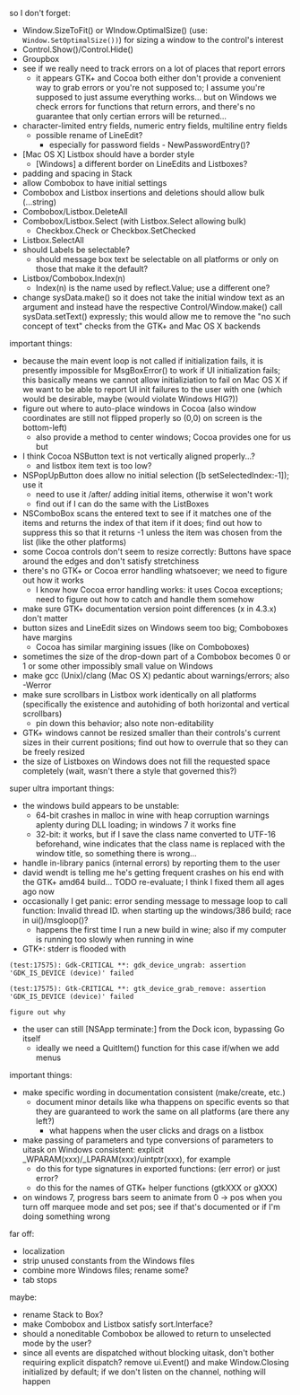 so I don't forget:
- Window.SizeToFit() or WIndow.OptimalSize() (use: `Window.SetOptimalSize())`) for sizing a window to the control's interest
- Control.Show()/Control.Hide()
- Groupbox
- see if we really need to track errors on a lot of places that report errors
	- it appears GTK+ and Cocoa both either don't provide a convenient way to grab errors or you're not supposed to; I assume you're supposed to just assume everything works... but on Windows we check errors for functions that return errors, and there's no guarantee that only certian errors will be returned...
- character-limited entry fields, numeric entry fields, multiline entry fields
	- possible rename of LineEdit?
		- especially for password fields - NewPasswordEntry()?
- [Mac OS X] Listbox should have a border style
	- [Windows] a different border on LineEdits and Listboxes?
- padding and spacing in Stack
- allow Combobox to have initial settings
- Combobox and Listbox insertions and deletions should allow bulk (...string)
- Combobox/Listbox.DeleteAll
- Combobox/Listbox.Select (with Listbox.Select allowing bulk)
	- Checkbox.Check or Checkbox.SetChecked
- Listbox.SelectAll
- should Labels be selectable?
	- should message box text be selectable on all platforms or only on those that make it the default?
- Listbox/Combobox.Index(n)
	- Index(n) is the name used by reflect.Value; use a different one?
- change sysData.make() so it does not take the initial window text as an argument and instead have the respective Control/Window.make() call sysData.setText() expressly; this would allow me to remove the "no such concept of text" checks from the GTK+ and Mac OS X backends

important things:
- because the main event loop is not called if initialization fails, it is presently impossible for MsgBoxError() to work if UI initialization fails; this basically means we cannot allow initializiation to fail on Mac OS X if we want to be able to report UI init failures to the user with one (which would be desirable, maybe (would violate Windows HIG?))
- figure out where to auto-place windows in Cocoa (also window coordinates are still not flipped properly so (0,0) on screen is the bottom-left)
	- also provide a method to center windows; Cocoa provides one for us but
- I think Cocoa NSButton text is not vertically aligned properly...?
	- and listbox item text is too low?
- NSPopUpButton does allow no initial selection ([b setSelectedIndex:-1]); use it
	- need to use it /after/ adding initial items, otherwise it won't work
	- find out if I can do the same with the ListBoxes
- NSComboBox scans the entered text to see if it matches one of the items and returns the index of that item if it does; find out how to suppress this so that it returns -1 unless the item was chosen from the list (like the other platforms)
- some Cocoa controls don't seem to resize correctly: Buttons have space around the edges and don't satisfy stretchiness
- there's no GTK+ or Cocoa error handling whatsoever; we need to figure out how it works
	- I know how Cocoa error handling works: it uses Cocoa exceptions; need to figure out how to catch and handle them somehow
- make sure GTK+ documentation version point differences (x in 4.3.x) don't matter
- button sizes and LineEdit sizes on Windows seem too big; Comboboxes have margins
	- Cocoa has similar margining issues (like on Comboboxes)
- sometimes the size of the drop-down part of a Combobox becomes 0 or 1 or some other impossibly small value on Windows
- make gcc (Unix)/clang (Mac OS X) pedantic about warnings/errors; also -Werror
- make sure scrollbars in Listbox work identically on all platforms (specifically the existence and autohiding of both horizontal and vertical scrollbars)
	- pin down this behavior; also note non-editability
- GTK+ windows cannot be resized smaller than their controls's current sizes in their current positions; find out how to overrule that so they can be freely resized
- the size of Listboxes on Windows does not fill the requested space completely (wait, wasn't there a style that governed this?)

super ultra important things:
- the windows build appears to be unstable:
	- 64-bit crashes in malloc in wine with heap corruption warnings aplenty during DLL loading; in windows 7 it works fine
	- 32-bit: it works, but if I save the class name converted to UTF-16 beforehand, wine indicates that the class name is replaced with the window title, so something there is wrong...
- handle in-library panics (internal errors) by reporting them to the user
- david wendt is telling me he's getting frequent crashes on his end with the GTK+ amd64 build...
	TODO re-evaluate; I think I fixed them all ages ago now
- occasionally I get
		panic: error sending message to message loop to call function: Invalid thread ID.
	when starting up the windows/386 build; race in ui()/msgloop()?
	- happens the first time I run a new build in wine; also if my computer is running too slowly when running in wine
- GTK+: stderr is flooded with
```
(test:17575): Gdk-CRITICAL **: gdk_device_ungrab: assertion 'GDK_IS_DEVICE (device)' failed

(test:17575): Gtk-CRITICAL **: gtk_device_grab_remove: assertion 'GDK_IS_DEVICE (device)' failed
```
	figure out why
- the user can still [NSApp terminate:] from the Dock icon, bypassing Go itself
	- ideally we need a QuitItem() function for this case if/when we add menus

important things:
- make specific wording in documentation consistent (make/create, etc.)
	- document minor details like wha thappens on specific events so that they are guaranteed to work the same on all platforms (are there any left?)
		- what happens when the user clicks and drags on a listbox
- make passing of parameters and type conversions of parameters to uitask on Windows consistent: explicit _WPARAM(xxx)/_LPARAM(xxx)/uintptr(xxx), for example
	- do this for type signatures in exported functions: (err error) or just error?
	- do this for the names of GTK+ helper functions (gtkXXX or gXXX)
- on windows 7, progress bars seem to animate from 0 -> pos when you turn off marquee mode and set pos; see if that's documented or if I'm doing something wrong

far off:
- localization
- strip unused constants from the Windows files
- combine more Windows files; rename some?
- tab stops

maybe:
- rename Stack to Box?
- make Combobox and Listbox satisfy sort.Interface?
- should a noneditable Combobox be allowed to return to unselected mode by the user?
- since all events are dispatched without blocking uitask, don't bother requiring explicit dispatch? remove ui.Event() and make Window.Closing initialized by default; if we don't listen on the channel, nothing will happen
